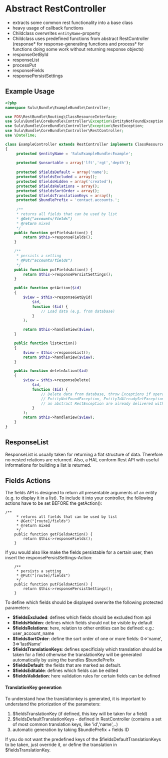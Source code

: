 # Abstract RestController
* extracts some common rest functionality into a base class
* heavy usage of callback functions
* Childclass overwrites `entityName`-property
* Childclass uses predefined functions from abstract RestController (response* for response-generating functions and process* for functions doing some work without returning response objects)
 * responseGetById
 * responseList
 * processPut
 * responseFields
 * responsePersistSettings

## Example Usage
```php
<?php
namespace Sulu\Bundle\ExampleBundle\Controller;

use FOS\RestBundle\Routing\ClassResourceInterface;
use Sulu\Bundle\CoreBundle\Controller\Exception\EntityNotFoundException;
use Sulu\Bundle\CoreBundle\Controller\Exception\RestException;
use Sulu\Bundle\CoreBundle\Controller\RestController;
use \DateTime;

class ExampleController extends RestController implements ClassResourceInterface
{
     protected $entityName = 'SuluExampleBundle:Example';
     
     protected $unsortable = array('lft','rgt','depth');
     
     protected $fieldsDefault = array('name');
     protected $fieldsExcluded = array();
     protected $fieldsHidden = array('created');
     protected $fieldsRelations = array();
     protected $fieldsSortOrder = array();
     protected $fieldsTranslationKeys = array();
     protected $bundlePrefix = 'contact.accounts.';
    
     /**
     * returns all fields that can be used by list
     * @Get("accounts/fields")
     * @return mixed
     */
    public function getFieldsAction() {
        return $this->responseFields();
    }

    /**
     * persists a setting
     * @Put("accounts/fields")
     */
    public function putFieldsAction() {
        return $this->responsePersistSettings();
    }

    public function getAction($id)
    {
        $view = $this->responseGetById(
            $id,
            function ($id) {
                // Load data (e.g. from database)
            }
        );

        return $this->handleView($view);
    }

    public function listAction()
    {
        $view = $this->responseList();
        return $this->handleView($view);
    }

    public function deleteAction($id)
    {
        $view = $this->responseDelete(
            $id,
            function ($id) {
                // Delete data from database, throw Exceptions if operation not successful
                // EntityNotFoundException, EntityIdAlreadySetException and
                // an abstract RestException are already delivered with this bundle
            }
        );
        return $this->handleView($view);
    }
}
```
## ResponseList
ResponseList is usually taken for returning a flat structure of data. Therefore no nested relations are returned. 
Also, a HAL conform Rest API with useful informations for building a list is returned. 



## Fields Actions
The fields API is designed to return all presentable arguments of an entity (e.g. to display it in a list). To include it into your controller, the following actions have to be set BEFORE the getAction():
```
/**
     * returns all fields that can be used by list
     * @Get("[route]/fields")
     * @return mixed
     */
    public function getFieldsAction() {
        return $this->responseFields();
    }
````
If you would also like make the fields persistable for a certain user, then insert the responsePersistSettings-Action:
```
    /**
     * persists a setting
     * @Put("[route]/fields")
     */
    public function putFieldsAction() {
        return $this->responsePersistSettings();
    }
```

To define which fields should be displayed overwrite the following protected parameters:
* **$fieldsExcluded**: defines which fields should be excluded from api
* **$fieldsHidden**: defines which fields should not be visible by default
* **$fieldsRelations**: here, relation to other entities can be defined: e.g.: user_account_name
* **$fieldsSortOrder**: define the sort order of one or more fields: 0=>'name', 3=>'lastName'
* **$fieldsTranslationKeys**: defines specificialy which translation should be taken for a field otherwise the translationKey will be generated automatically by using the bundles $bundlePrefix
* **$fieldsDefault**: the fields that are marked as default. 
* **$fieldsEditable**: defines which fields can be edited
* **$fieldsValidation**: here validation rules for certain fields can be defined

#### TranslationKey generation
To understand how the translationkey is generated, it is important to understand the priorization of the parameters:
1. $fieldsTranslationKey  (if defined, this key will be taken for a field)
2. $fieldsDefaultTranslationKeys - defined in RestController (contains a set of most common translation keys, like 'id','name',..)
3. automatic generation by taking $bundlePrefix + fields ID 

If you do not want the predefined keys of the $fieldsDefaultTranslationKeys to be taken, just override it, or define the translation in $fieldsTranslationKey.
